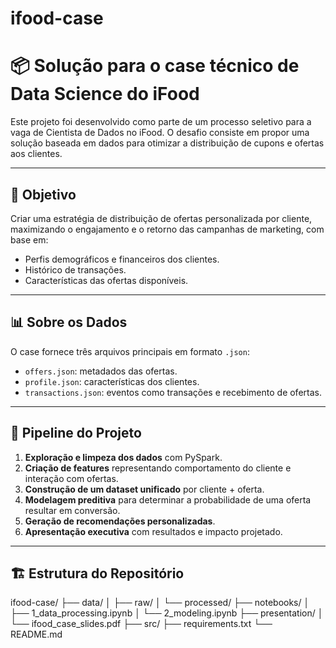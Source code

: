 # ifood-case
# 📦 Solução para o case técnico de Data Science do iFood

Este projeto foi desenvolvido como parte de um processo seletivo para a vaga de Cientista de Dados no iFood. O desafio consiste em propor uma solução baseada em dados para otimizar a distribuição de cupons e ofertas aos clientes.

---

## 📌 Objetivo

Criar uma estratégia de distribuição de ofertas personalizada por cliente, maximizando o engajamento e o retorno das campanhas de marketing, com base em:

- Perfis demográficos e financeiros dos clientes.
- Histórico de transações.
- Características das ofertas disponíveis.

---

## 📊 Sobre os Dados

O case fornece três arquivos principais em formato `.json`:

- `offers.json`: metadados das ofertas.
- `profile.json`: características dos clientes.
- `transactions.json`: eventos como transações e recebimento de ofertas.

---

## 🧪 Pipeline do Projeto

1. **Exploração e limpeza dos dados** com PySpark.
2. **Criação de features** representando comportamento do cliente e interação com ofertas.
3. **Construção de um dataset unificado** por cliente + oferta.
4. **Modelagem preditiva** para determinar a probabilidade de uma oferta resultar em conversão.
5. **Geração de recomendações personalizadas**.
6. **Apresentação executiva** com resultados e impacto projetado.

---

## 🏗️ Estrutura do Repositório
ifood-case/
├── data/
│ ├── raw/
│ └── processed/
├── notebooks/
│ ├── 1_data_processing.ipynb
│ └── 2_modeling.ipynb
├── presentation/
│ └── ifood_case_slides.pdf
├── src/
├── requirements.txt
└── README.md
